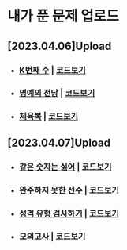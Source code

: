 # 내가 푼 문제 업로드

## [2023.04.06]Upload
- ### [K번째 수][K번째 수] | [코드보기][K번째 수_코드링크]
- ### [명예의 전당][명예의 전당] | [코드보기][명예의 전당_코드링크]
- ### [체육복][체육복] | [코드보기][체육복_코드링크]

## [2023.04.07]Upload
- ### [같은 숫자는 싫어][같은 숫자는 싫어] | [코드보기][같은 숫자는 싫어_코드링크]
- ### [완주하지 못한 선수][완주하지 못한 선수] | [코드보기][완주하지 못한 선수_코드링크]
- ### [성격 유형 검사하기][성격 유형 검사하기] | [코드보기][성격 유형 검사하기_코드링크]
- ### [모의고사][모의고사] | [코드보기][모의고사_코드링크]


[K번째 수]: https://school.programmers.co.kr/learn/courses/30/lessons/42748
[K번째 수_코드링크]: https://github.com/MMMMins/Java_Question/blob/main/src/K번째수/Question1.java

[명예의 전당]: https://school.programmers.co.kr/learn/courses/30/lessons/138477
[명예의 전당_코드링크]: https://github.com/MMMMins/Java_Question/blob/main/src/명예의전당/Question2.java

[체육복]: https://school.programmers.co.kr/learn/courses/30/lessons/42862
[체육복_코드링크]:https://github.com/MMMMins/Java_Question/blob/main/src/체육복/Question3.java

[같은 숫자는 싫어]: https://school.programmers.co.kr/learn/courses/30/lessons/12906
[같은 숫자는 싫어_코드링크]: https://github.com/MMMMins/Java_Question/blob/main/src/같은숫자는싫어/Question4.java

[완주하지 못한 선수]: https://school.programmers.co.kr/learn/courses/30/lessons/42576
[완주하지 못한 선수_코드링크]: https://github.com/MMMMins/Java_Question/blob/main/src/완주하지못한선수/Question5.java

[성격 유형 검사하기]: https://school.programmers.co.kr/learn/courses/30/lessons/118666
[성격 유형 검사하기_코드링크]: https://github.com/MMMMins/Java_Question/blob/main/src/성격유형검사하기/Question6.java

[모의고사]: https://school.programmers.co.kr/learn/courses/30/lessons/42840
[모의고사_코드링크]: https://github.com/MMMMins/Java_Question/blob/main/src/모의고사/Question7.java